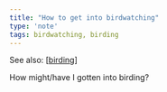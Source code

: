 ```yaml
---
title: "How to get into birdwatching"
type: 'note'
tags: birdwatching, birding
---
```


See also: [[birding]]

How might/have I gotten into birding?


[//begin]: # "Autogenerated link references for markdown compatibility"
[birding]: birding "Birding"
[//end]: # "Autogenerated link references"